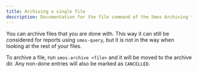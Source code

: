 ```yaml
---
title: Archiving a single file
description: Documentation for the file command of the Smos Archiving tool, for archiving a single smos file
---
```


You can archive files that you are done with.
This way it can still be considered for reports using `smos-query`, but it is not in the way when looking at the rest of your files.

To archive a file, run `smos-archive <file>` and it will be moved to the archive dir.
Any non-done entries will also be marked as `CANCELLED`.

<div id="cast"></div>
<script src=/assets/asciinema-player.js></script>
<script>
  AsciinemaPlayer.create('/casts/archive.cast', document.getElementById('cast'), {
    autoPlay: true,
    preload: true,
    loop: true,
  });
</script>


